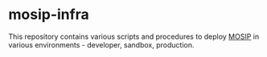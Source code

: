 # mosip-infra
This repository contains various scripts and procedures to deploy [MOSIP](https://mosipdocs.gitbook.io/platform) in various environments - developer, sandbox, production.

